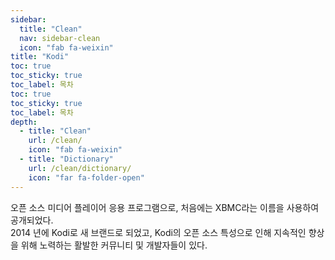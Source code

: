 ```yaml
---
sidebar:
  title: "Clean"
  nav: sidebar-clean
  icon: "fab fa-weixin"
title: "Kodi"
toc: true
toc_sticky: true
toc_label: 목차
toc: true
toc_sticky: true
toc_label: 목차
depth: 
  - title: "Clean"
    url: /clean/
    icon: "fab fa-weixin"
  - title: "Dictionary"
    url: /clean/dictionary/
    icon: "far fa-folder-open"
---
```

오픈 소스 미디어 플레이어 응용 프로그램으로, 처음에는 XBMC라는 이름을 사용하여 공개되었다.  
2014 년에 Kodi로 새 브랜드로 되었고, Kodi의 오픈 소스 특성으로 인해 지속적인 향상을 위해 노력하는 활발한 커뮤니티 및 개발자들이 있다.
